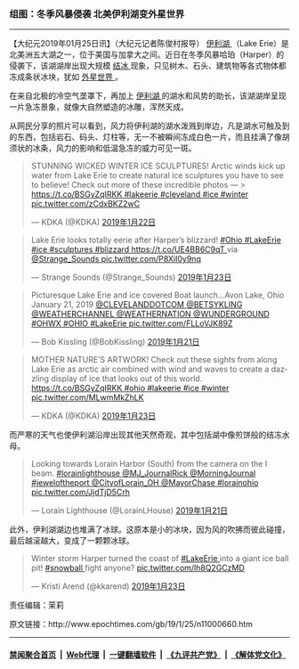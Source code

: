 ### 组图：冬季风暴侵袭 北美伊利湖变外星世界
------------------------

<p>
 【大纪元2019年01月25日讯】（大纪元记者陈俊村报导）
 <a href="http://www.epochtimes.com/gb/tag/%E4%BC%8A%E5%88%A9%E6%B9%96.html">
  伊利湖
 </a>
 （Lake Erie）是北美洲五大湖之一，位于美国与加拿大之间。近日在冬季风暴哈珀（Harper）的侵袭下，该湖湖岸出现大规模
 <a href="http://www.epochtimes.com/gb/tag/%E7%BB%93%E5%86%B0.html">
  结冰
 </a>
 现象，只见树木、石头、建筑物等各式物体都冻成条状冰块，犹如
 <a href="http://www.epochtimes.com/gb/tag/%E5%A4%96%E6%98%9F%E4%B8%96%E7%95%8C.html">
  外星世界
 </a>
 。
</p>
<p>
 在来自北极的冷空气垄罩下，再加上
 <a href="http://www.epochtimes.com/gb/tag/%E4%BC%8A%E5%88%A9%E6%B9%96.html">
  伊利湖
 </a>
 的湖水和风势的助长，该湖湖岸呈现一片急冻景象，就像大自然塑造的冰雕，浑然天成。
</p>
<p>
 从网民分享的照片可以看到，风力将伊利湖的湖水泼溅到岸边，凡是湖水可触及到的东西，包括岩石、码头、灯柱等，无一不被瞬间冻成白色一片，而且挂满了像胡须状的冰条，风力的影响和低温急冻的威力可见一斑。
</p>
<blockquote class="twitter-tweet" data-lang="zh-tw">
 <p dir="ltr" lang="en">
  STUNNING WICKED WINTER ICE SCULPTURES! Arctic winds kick up water from Lake Erie to create natural ice sculptures you have to see to believe! Check out more of these incredible photos — &gt;
  <a href="https://t.co/BSGyZqIRKK">
   https://t.co/BSGyZqIRKK
  </a>
  <a href="https://twitter.com/hashtag/lakeerie?src=hash&amp;ref_src=twsrc%5Etfw">
   #lakeerie
  </a>
  <a href="https://twitter.com/hashtag/cleveland?src=hash&amp;ref_src=twsrc%5Etfw">
   #cleveland
  </a>
  <a href="https://twitter.com/hashtag/ice?src=hash&amp;ref_src=twsrc%5Etfw">
   #ice
  </a>
  <a href="https://twitter.com/hashtag/winter?src=hash&amp;ref_src=twsrc%5Etfw">
   #winter
  </a>
  <a href="https://t.co/zCdxBKZ2wC">
   pic.twitter.com/zCdxBKZ2wC
  </a>
 </p>
 <p>
  — KDKA (@KDKA)
  <a href="https://twitter.com/KDKA/status/1087851162055913474?ref_src=twsrc%5Etfw">
   2019年1月22日
  </a>
 </p>
</blockquote>
<p>
</p>
<blockquote class="twitter-tweet" data-lang="zh-tw">
 <p dir="ltr" lang="en">
  Lake Erie looks totally eerie after Harper’s blizzard!
  <a href="https://twitter.com/hashtag/Ohio?src=hash&amp;ref_src=twsrc%5Etfw">
   #Ohio
  </a>
  <a href="https://twitter.com/hashtag/LakeErie?src=hash&amp;ref_src=twsrc%5Etfw">
   #LakeErie
  </a>
  <a href="https://twitter.com/hashtag/ice?src=hash&amp;ref_src=twsrc%5Etfw">
   #ice
  </a>
  <a href="https://twitter.com/hashtag/sculptures?src=hash&amp;ref_src=twsrc%5Etfw">
   #sculptures
  </a>
  <a href="https://twitter.com/hashtag/blizzard?src=hash&amp;ref_src=twsrc%5Etfw">
   #blizzard
  </a>
  <a href="https://t.co/UE4BB6C9qT">
   https://t.co/UE4BB6C9qT
  </a>
  via
  <a href="https://twitter.com/Strange_Sounds?ref_src=twsrc%5Etfw">
   @Strange_Sounds
  </a>
  <a href="https://t.co/P8XiI0y9nq">
   pic.twitter.com/P8XiI0y9nq
  </a>
 </p>
 <p>
  — Strange Sounds (@Strange_Sounds)
  <a href="https://twitter.com/Strange_Sounds/status/1088165200182894593?ref_src=twsrc%5Etfw">
   2019年1月23日
  </a>
 </p>
</blockquote>
<p>
</p>
<blockquote class="twitter-tweet" data-lang="zh-tw">
 <p dir="ltr" lang="en">
  Picturesque Lake Erie and ice covered Boat launch…Avon Lake, Ohio January 21, 2019
  <a href="https://twitter.com/clevelanddotcom?ref_src=twsrc%5Etfw">
   @CLEVELANDDOTCOM
  </a>
  <a href="https://twitter.com/BetsyKling?ref_src=twsrc%5Etfw">
   @BETSYKLING
  </a>
  <a href="https://twitter.com/weatherchannel?ref_src=twsrc%5Etfw">
   @WEATHERCHANNEL
  </a>
  <a href="https://twitter.com/WeatherNation?ref_src=twsrc%5Etfw">
   @WEATHERNATION
  </a>
  <a href="https://twitter.com/wunderground?ref_src=twsrc%5Etfw">
   @WUNDERGROUND
  </a>
  <a href="https://twitter.com/hashtag/OHWX?src=hash&amp;ref_src=twsrc%5Etfw">
   #OHWX
  </a>
  <a href="https://twitter.com/hashtag/OHIO?src=hash&amp;ref_src=twsrc%5Etfw">
   #OHIO
  </a>
  <a href="https://twitter.com/hashtag/LakeErie?src=hash&amp;ref_src=twsrc%5Etfw">
   #LakeErie
  </a>
  <a href="https://t.co/FLLoVJK89Z">
   pic.twitter.com/FLLoVJK89Z
  </a>
 </p>
 <p>
  — Bob Kissling (@BobKissling)
  <a href="https://twitter.com/BobKissling/status/1087468605292404736?ref_src=twsrc%5Etfw">
   2019年1月21日
  </a>
 </p>
</blockquote>
<p>
</p>
<blockquote class="twitter-tweet" data-lang="zh-tw">
 <p dir="ltr" lang="en">
  MOTHER NATURE’S ARTWORK! Check out these sights from along Lake Erie as arctic air combined with wind and waves to create a dazzling display of ice that looks out of this world.
  <a href="https://t.co/BSGyZqIRKK">
   https://t.co/BSGyZqIRKK
  </a>
  <a href="https://twitter.com/hashtag/ohio?src=hash&amp;ref_src=twsrc%5Etfw">
   #ohio
  </a>
  <a href="https://twitter.com/hashtag/lakeerie?src=hash&amp;ref_src=twsrc%5Etfw">
   #lakeerie
  </a>
  <a href="https://twitter.com/hashtag/ice?src=hash&amp;ref_src=twsrc%5Etfw">
   #ice
  </a>
  <a href="https://twitter.com/hashtag/winter?src=hash&amp;ref_src=twsrc%5Etfw">
   #winter
  </a>
  <a href="https://t.co/MLwmMkZhLK">
   pic.twitter.com/MLwmMkZhLK
  </a>
 </p>
 <p>
  — KDKA (@KDKA)
  <a href="https://twitter.com/KDKA/status/1088153177621434370?ref_src=twsrc%5Etfw">
   2019年1月23日
  </a>
 </p>
</blockquote>
<p>
 <p>
  而严寒的天气也使伊利湖沿岸出现其他天然奇观，其中包括湖中像煎饼般的结冻水母。
 </p>
</p>
<blockquote class="twitter-tweet" data-lang="zh-tw">
 <p dir="ltr" lang="en">
  Looking towards Lorain Harbor (South) from the camera on the I beam.
  <a href="https://twitter.com/hashtag/lorainlighthouse?src=hash&amp;ref_src=twsrc%5Etfw">
   #lorainlighthouse
  </a>
  <a href="https://twitter.com/MJ_JournalRick?ref_src=twsrc%5Etfw">
   @MJ_JournalRick
  </a>
  <a href="https://twitter.com/MorningJournal?ref_src=twsrc%5Etfw">
   @MorningJournal
  </a>
  <a href="https://twitter.com/hashtag/jeweloftheport?src=hash&amp;ref_src=twsrc%5Etfw">
   #jeweloftheport
  </a>
  <a href="https://twitter.com/CityofLorain_OH?ref_src=twsrc%5Etfw">
   @CityofLorain_OH
  </a>
  <a href="https://twitter.com/MayorChase?ref_src=twsrc%5Etfw">
   @MayorChase
  </a>
  <a href="https://twitter.com/hashtag/lorainohio?src=hash&amp;ref_src=twsrc%5Etfw">
   #lorainohio
  </a>
  <a href="https://t.co/JjdTjD5Crh">
   pic.twitter.com/JjdTjD5Crh
  </a>
 </p>
 <p>
  — Lorain Lighthouse (@LorainLHouse)
  <a href="https://twitter.com/LorainLHouse/status/1087427427754827776?ref_src=twsrc%5Etfw">
   2019年1月21日
  </a>
 </p>
</blockquote>
<p>
 <p>
  此外，伊利湖湖边也堆满了冰球。这原本是小的冰块，因为风的吹拂而彼此碰撞，最后越滚越大，变成了一颗颗冰球。
 </p>
</p>
<blockquote class="twitter-tweet" data-lang="zh-tw">
 <p dir="ltr" lang="en">
  Winter storm Harper turned the coast of
  <a href="https://twitter.com/hashtag/LakeErie?src=hash&amp;ref_src=twsrc%5Etfw">
   #LakeErie
  </a>
  into a giant ice ball pit!
  <a href="https://twitter.com/hashtag/snowball?src=hash&amp;ref_src=twsrc%5Etfw">
   #snowball
  </a>
  fight anyone?
  <a href="https://t.co/lh8Q2GCzMD">
   pic.twitter.com/lh8Q2GCzMD
  </a>
 </p>
 <p>
  — Kristi Arend (@kkarend)
  <a href="https://twitter.com/kkarend/status/1087880219262943232?ref_src=twsrc%5Etfw">
   2019年1月23日
  </a>
 </p>
</blockquote>
<p>
 <p>
  责任编辑：茉莉
 </p>
</p>
原文链接：http://www.epochtimes.com/gb/19/1/25/n11000660.htm


------------------------
#### [禁闻聚合首页](https://github.com/gfw-breaker/banned-news/blob/master/README.md) &nbsp;|&nbsp; [Web代理](https://github.com/gfw-breaker/open-proxy/blob/master/README.md) &nbsp;|&nbsp; [一键翻墙软件](https://github.com/gfw-breaker/nogfw/blob/master/README.md) &nbsp;|&nbsp; [《九评共产党》](https://github.com/gfw-breaker/9ping.md/blob/master/README.md#九评之一评共产党是什么) &nbsp;|&nbsp; [《解体党文化》](https://github.com/gfw-breaker/jtdwh.md/blob/master/README.md#绪论)